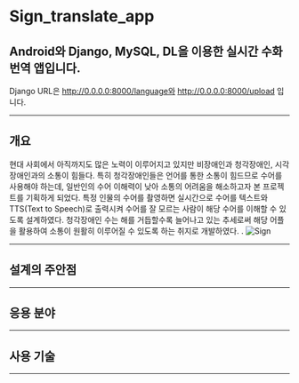 # Sign_translate_app

## Android와 Django, MySQL, DL을 이용한 실시간 수화 번역 앱입니다.

Django URL은 http://0.0.0.0:8000/language와 http://0.0.0.0:8000/upload 입니다.
***
## 개요
  현대 사회에서 아직까지도 많은 노력이 이루어지고 있지만 비장애인과 청각장애인, 시각장애인과의 소통이 힘들다. 특히 청각장애인들은 언어를 통한 소통이 힘드므로 수어를 사용해야 하는데, 일반인의 수어 이해력이 낮아 소통의 어려움을 해소하고자 본 프로젝트를 기획하게 되었다. 특정 인물의 수어를 촬영하면 실시간으로 수어를 텍스트와 TTS(Text to Speech)로 출력시켜 수어를 잘 모르는 사람이 해당 수어를 이해할 수 있도록 설계하였다. 청각장애인 수는 해를 거듭할수록 늘어나고 있는 추세로써 해당 어플을 활용하여 소통이 원활히 이루어질 수 있도록 하는 취지로 개발하였다.
.
![Sign](https://user-images.githubusercontent.com/46741844/139357577-8ae6079d-a214-493e-b8ff-a2edc1713f7e.jpg)
***
## 설계의 주안점
***
## 응용 분야
***
## 사용 기술
***
## 
